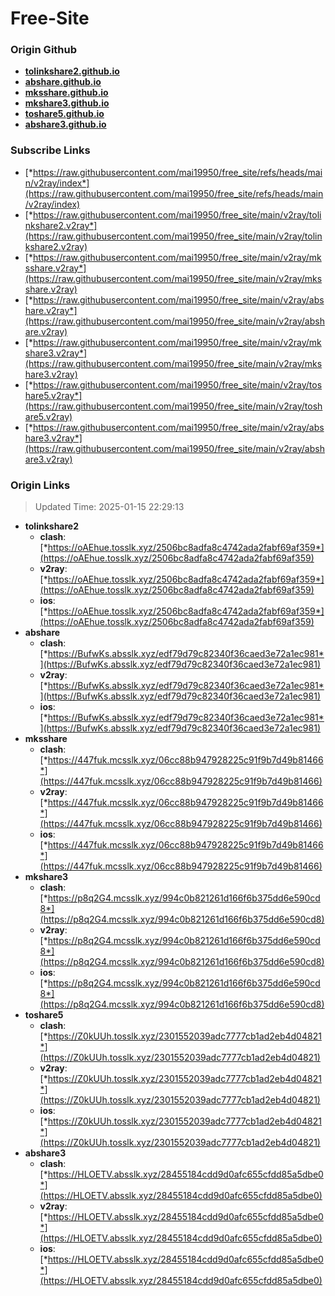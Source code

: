 # Free-Site

### Origin Github

- [**tolinkshare2.github.io**](https://github.com/tolinkshare2/tolinkshare2.github.io)
- [**abshare.github.io**](https://github.com/abshare/abshare.github.io)
- [**mksshare.github.io**](https://github.com/mksshare/mksshare.github.io)
- [**mkshare3.github.io**](https://github.com/mkshare3/mkshare3.github.io)
- [**toshare5.github.io**](https://github.com/toshare5/toshare5.github.io)
- [**abshare3.github.io**](https://github.com/abshare3/abshare3.github.io)

### Subscribe Links

- [*https://raw.githubusercontent.com/mai19950/free_site/refs/heads/main/v2ray/index*](https://raw.githubusercontent.com/mai19950/free_site/refs/heads/main/v2ray/index)
- [*https://raw.githubusercontent.com/mai19950/free_site/main/v2ray/tolinkshare2.v2ray*](https://raw.githubusercontent.com/mai19950/free_site/main/v2ray/tolinkshare2.v2ray)
- [*https://raw.githubusercontent.com/mai19950/free_site/main/v2ray/mksshare.v2ray*](https://raw.githubusercontent.com/mai19950/free_site/main/v2ray/mksshare.v2ray)
- [*https://raw.githubusercontent.com/mai19950/free_site/main/v2ray/abshare.v2ray*](https://raw.githubusercontent.com/mai19950/free_site/main/v2ray/abshare.v2ray)
- [*https://raw.githubusercontent.com/mai19950/free_site/main/v2ray/mkshare3.v2ray*](https://raw.githubusercontent.com/mai19950/free_site/main/v2ray/mkshare3.v2ray)
- [*https://raw.githubusercontent.com/mai19950/free_site/main/v2ray/toshare5.v2ray*](https://raw.githubusercontent.com/mai19950/free_site/main/v2ray/toshare5.v2ray)
- [*https://raw.githubusercontent.com/mai19950/free_site/main/v2ray/abshare3.v2ray*](https://raw.githubusercontent.com/mai19950/free_site/main/v2ray/abshare3.v2ray)

### Origin Links

> Updated Time: 2025-01-15 22:29:13

- **tolinkshare2**
  - **clash**: [*https://oAEhue.tosslk.xyz/2506bc8adfa8c4742ada2fabf69af359*](https://oAEhue.tosslk.xyz/2506bc8adfa8c4742ada2fabf69af359)
  - **v2ray**: [*https://oAEhue.tosslk.xyz/2506bc8adfa8c4742ada2fabf69af359*](https://oAEhue.tosslk.xyz/2506bc8adfa8c4742ada2fabf69af359)
  - **ios**: [*https://oAEhue.tosslk.xyz/2506bc8adfa8c4742ada2fabf69af359*](https://oAEhue.tosslk.xyz/2506bc8adfa8c4742ada2fabf69af359)
- **abshare**
  - **clash**: [*https://BufwKs.absslk.xyz/edf79d79c82340f36caed3e72a1ec981*](https://BufwKs.absslk.xyz/edf79d79c82340f36caed3e72a1ec981)
  - **v2ray**: [*https://BufwKs.absslk.xyz/edf79d79c82340f36caed3e72a1ec981*](https://BufwKs.absslk.xyz/edf79d79c82340f36caed3e72a1ec981)
  - **ios**: [*https://BufwKs.absslk.xyz/edf79d79c82340f36caed3e72a1ec981*](https://BufwKs.absslk.xyz/edf79d79c82340f36caed3e72a1ec981)
- **mksshare**
  - **clash**: [*https://447fuk.mcsslk.xyz/06cc88b947928225c91f9b7d49b81466*](https://447fuk.mcsslk.xyz/06cc88b947928225c91f9b7d49b81466)
  - **v2ray**: [*https://447fuk.mcsslk.xyz/06cc88b947928225c91f9b7d49b81466*](https://447fuk.mcsslk.xyz/06cc88b947928225c91f9b7d49b81466)
  - **ios**: [*https://447fuk.mcsslk.xyz/06cc88b947928225c91f9b7d49b81466*](https://447fuk.mcsslk.xyz/06cc88b947928225c91f9b7d49b81466)
- **mkshare3**
  - **clash**: [*https://p8q2G4.mcsslk.xyz/994c0b821261d166f6b375dd6e590cd8*](https://p8q2G4.mcsslk.xyz/994c0b821261d166f6b375dd6e590cd8)
  - **v2ray**: [*https://p8q2G4.mcsslk.xyz/994c0b821261d166f6b375dd6e590cd8*](https://p8q2G4.mcsslk.xyz/994c0b821261d166f6b375dd6e590cd8)
  - **ios**: [*https://p8q2G4.mcsslk.xyz/994c0b821261d166f6b375dd6e590cd8*](https://p8q2G4.mcsslk.xyz/994c0b821261d166f6b375dd6e590cd8)
- **toshare5**
  - **clash**: [*https://Z0kUUh.tosslk.xyz/2301552039adc7777cb1ad2eb4d04821*](https://Z0kUUh.tosslk.xyz/2301552039adc7777cb1ad2eb4d04821)
  - **v2ray**: [*https://Z0kUUh.tosslk.xyz/2301552039adc7777cb1ad2eb4d04821*](https://Z0kUUh.tosslk.xyz/2301552039adc7777cb1ad2eb4d04821)
  - **ios**: [*https://Z0kUUh.tosslk.xyz/2301552039adc7777cb1ad2eb4d04821*](https://Z0kUUh.tosslk.xyz/2301552039adc7777cb1ad2eb4d04821)
- **abshare3**
  - **clash**: [*https://HLOETV.absslk.xyz/28455184cdd9d0afc655cfdd85a5dbe0*](https://HLOETV.absslk.xyz/28455184cdd9d0afc655cfdd85a5dbe0)
  - **v2ray**: [*https://HLOETV.absslk.xyz/28455184cdd9d0afc655cfdd85a5dbe0*](https://HLOETV.absslk.xyz/28455184cdd9d0afc655cfdd85a5dbe0)
  - **ios**: [*https://HLOETV.absslk.xyz/28455184cdd9d0afc655cfdd85a5dbe0*](https://HLOETV.absslk.xyz/28455184cdd9d0afc655cfdd85a5dbe0)
